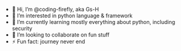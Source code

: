 - 👋 Hi, I’m @coding-firefly, aka Gs-H
- 👀 I’m interested in python language & framework
- 🌱 I’m currently learning mostly everything about python, including security
- 💞️ I’m looking to collaborate on fun stuff
- ⚡ Fun fact: journey never end

<!---
coding-firefly/coding-firefly is a ✨ special ✨ repository because its `README.md` (this file) appears on your GitHub profile.
You can click the Preview link to take a look at your changes.
--->
